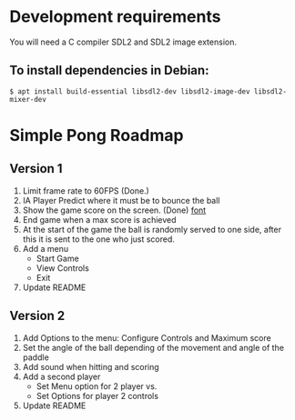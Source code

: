 # Development requirements

You will need a C compiler SDL2 and SDL2 image extension.

##  To install dependencies in Debian:

`$ apt install build-essential libsdl2-dev libsdl2-image-dev libsdl2-mixer-dev`


# Simple Pong Roadmap

## Version 1

1. Limit frame rate to 60FPS (Done.)
2. IA Player
    Predict where it must be to bounce the ball
3. Show the game score on the screen. (Done)
    [font](https://opengameart.org/content/good-neighbors-pixel-font)
4. End game when a max score is achieved
5. At the start of the game the ball is randomly served to one side, after
this it is sent to the one who just scored.
6. Add a menu
    + Start Game
    + View Controls
    + Exit
7. Update README

## Version 2

1. Add Options to the menu: Configure Controls and Maximum score
2. Set the angle of the ball depending of the movement and angle of the paddle
3. Add sound when hitting and scoring
4. Add a second player
    + Set Menu option for 2 player vs.
    + Set Options for player 2 controls
5. Update README
